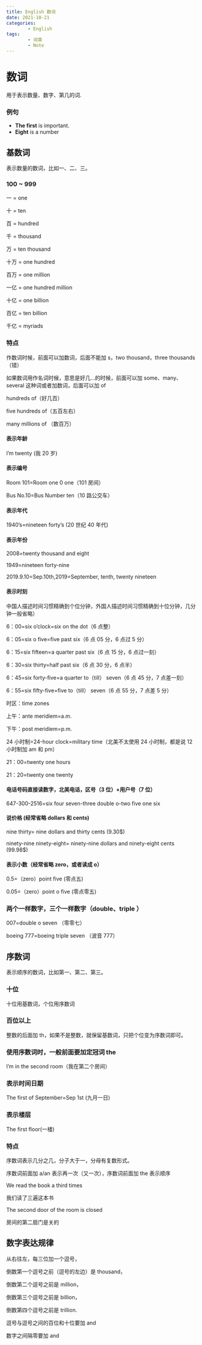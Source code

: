 ```yaml
---
title: English 数词
date: 2021-10-21
categories:
        - English
tags:
        - 词类
        - Note
---
```


# 数词

用于表示数量、数字、第几的词.

### 例句

- **The first** is important.
- **Eight** is a number

## 基数词

表示数量的数词，比如一、二、三。

### 100 ~ 999

一 = one

十 = ten

百 = hundred

千 = thousand

万 = ten thousand

十万 = one hundred

百万 = one million

一亿 = one hundred million

十亿 = one billion

百亿 = ten billion

千亿 = myriads

### 特点

作数词时候，前面可以加数词，后面不能加 s，two thousand，three thousands（错）

如果数词用作名词时候，意思是好几…的时候，前面可以加 some、many、several 这种词或者加数词，后面可以加 of

hundreds of（好几百）

five hundreds of（五百左右）

many millions of （数百万）

#### 表示年龄

I’m twenty (我 20 岁)

#### 表示编号

Room 101=Room one 0 one（101 房间）

Bus No.10=Bus Number ten（10 路公交车）

#### 表示年代

1940’s=nineteen forty’s (20 世纪 40 年代)

#### 表示年份

2008=twenty thousand and eight

1949=nineteen forty-nine

2019.9.10=Sep.10th,2019=September, tenth, twenty nineteen

#### 表示时刻

中国人描述时间习惯精确到个位分钟，外国人描述时间习惯精确到十位分钟，几分钟一般省略）

6：00=six o’clock=six on the dot（6 点整）

6：05=six o five=five past six（6 点 05 分，6 点过 5 分）

6：15=six fifteen=a quarter past six（6 点 15 分，6 点过一刻）

6：30=six thirty=half past six（6 点 30 分，6 点半）

6：45=six forty-five=a quarter to（till） seven（6 点 45 分，7 点差一刻）

6：55=six fifty-five=five to（till） seven（6 点 55 分，7 点差 5 分）

时区：time zones

上午：ante meridiem=a.m.

下午：post meridiem=p.m.

24 小时制=24-hour clock=military time（北美不太使用 24 小时制，都是说 12 小时制加 am 和 pm）

21：00=twenty one hours

21：20=twenty one twenty

#### 电话号码直接读数字，北美电话，区号（3 位）+用户号（7 位）

647-300-2516=six four seven-three double o-two five one six

#### 说价格 (经常省略 dollars 和 cents)

nine thirty= nine dollars and thirty cents (9.30$)

ninety-nine ninety-eight= ninety-nine dollars and ninety-eight cents (99.98$)

#### 表示小数（经常省略 zero，或者读成 o）

0.5=（zero）point five (零点五)

0.05=（zero）point o five (零点零五)

### 两个一样数字，三个一样数字（double、triple ）

007=double o seven （零零七）

boeing 777=boeing triple seven （波音 777）

## 序数词

表示顺序的数词，比如第一、第二、第三。

### 十位

十位用基数词，个位用序数词

### 百位以上

整数的后面加 th，如果不是整数，就保留基数词，只把个位变为序数词即可。

### 使用序数词时，一般前面要加定冠词 the

I’m in the second room（我在第二个房间）

### 表示时间日期

The first of September=Sep 1st (九月一日)

### 表示楼层

The first floor(一楼)

### 特点

序数词表示几分之几，分子大于一，分母有复数形式。

序数词前面加 a/an 表示再一次（又一次），序数词前面加 the 表示顺序

We read the book a third times

我们读了三遍这本书

The second door of the room is closed

房间的第二扇门是关的

## 数字表达规律

从右往左，每三位加一个逗号，

倒数第一个逗号之前（逗号的左边）是 thousand，

倒数第二个逗号之前是 million，

倒数第三个逗号之前是 billion，

倒数第四个逗号之前是 trillion.

逗号与逗号之间的百位和十位要加 and

数字之间隔零要加 and
